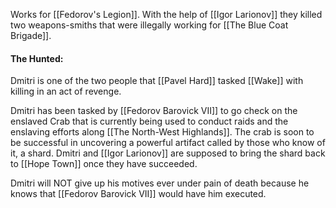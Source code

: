 Works for [[Fedorov's Legion]]. With the help of [[Igor Larionov]] they killed two weapons-smiths that were illegally working for [[The Blue Coat Brigade]].

#### The Hunted:
Dmitri is one of the two people that [[Pavel Hard]] tasked [[Wake]] with killing in an act of revenge.

Dmitri has been tasked by [[Fedorov Barovick VII]] to go check on the enslaved Crab that is currently being used to conduct raids and the enslaving efforts along [[The North-West Highlands]]. The crab is soon to be successful in uncovering a powerful artifact called by those who know of it, a shard. Dmitri and [[Igor Larionov]] are supposed to bring the shard back to [[Hope Town]] once they have succeeded. 

Dmitri will NOT give up his motives ever under pain of death because he knows that [[Fedorov Barovick VII]] would have him executed.